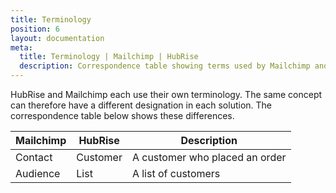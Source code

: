 ```yaml
---
title: Terminology
position: 6
layout: documentation
meta:
  title: Terminology | Mailchimp | HubRise
  description: Correspondence table showing terms used by Mailchimp and those used on HubRise for the same concept. Connect apps and synchronise your data.
---
```


HubRise and Mailchimp each use their own terminology. The same concept can therefore have a different designation in each solution. The correspondence table below shows these differences.

| Mailchimp | HubRise  | Description                    |
| --------- | -------- | ------------------------------ |
| Contact   | Customer | A customer who placed an order |
| Audience  | List     | A list of customers            |

